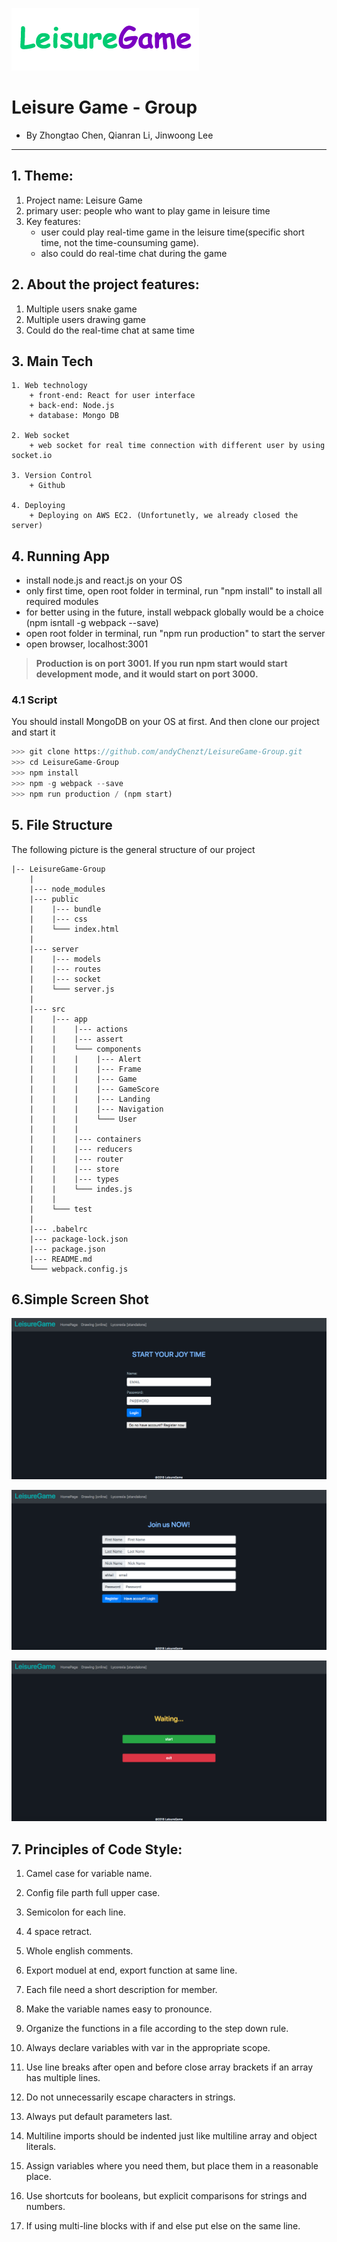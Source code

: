 
![](https://github.com/andyChenzt/LeisureGame-Group/blob/master/src/app/assert/image/header.png)
# Leisure Game - Group 
 + By Zhongtao Chen, Qianran Li, Jinwoong Lee

---------------------------------------------------

## 1. Theme:
1. Project name: Leisure Game
2. primary user: people who want to play game in leisure time
3. Key features: 
	+ user could play real-time game in the leisure time(specific short time, not the time-counsuming game).
	+ also could do real-time chat during the game

## 2. About the project features:
1. Multiple users snake game
2. Multiple users drawing game
3. Could do the real-time chat at same time

## 3. Main Tech
	1. Web technology
		+ front-end: React for user interface
		+ back-end: Node.js 
		+ database: Mongo DB

	2. Web socket
		+ web socket for real time connection with different user by using socket.io

	3. Version Control
		+ Github

	4. Deploying
		+ Deploying on AWS EC2. (Unfortunetly, we already closed the server)

## 4. Running App
 + install node.js and react.js on your OS
 + only first time, open root folder in terminal, run "npm install" to install all required modules
 + for better using in the future, install webpack globally would be a choice (npm isntall -g webpack --save)
 + open root folder in terminal, run "npm run production" to start the server
 + open browser, localhost:3001
 >**Production is on port 3001. If you run npm start would start development mode, and it would start on port 3000.**
 
### 4.1 Script
You should install MongoDB on your OS at first.
And then clone our project and start it
``` javascript
>>> git clone https://github.com/andyChenzt/LeisureGame-Group.git
>>> cd LeisureGame-Group
>>> npm install
>>> npm -g webpack --save
>>> npm run production / (npm start)
```
## 5. File Structure
The following picture is the general structure of our project
```
|-- LeisureGame-Group
    |   
    |--- node_modules
    |--- public
    |    |--- bundle
    |    |--- css
    |    └─── index.html
    |      
    |--- server
    |    |--- models
    |    |--- routes
    |    |--- socket
    |    └─── server.js
    |
    |--- src
    |    |--- app
    |    |    |--- actions
    |    |    |--- assert
    |    |    └─── components
    |    |    |    |--- Alert
    |    |    |    |--- Frame
    |    |    |    |--- Game
    |    |    |    |--- GameScore
    |    |    |    |--- Landing
    |    |    |    |--- Navigation
    |    |    |    └─── User
    |    |    |    
    |    |    |--- containers
    |    |    |--- reducers
    |    |    |--- router
    |    |    |--- store
    |    |    |--- types
    |    |    └─── indes.js
    |    |
    |    └─── test
    |      
    |--- .babelrc
    |--- package-lock.json
    |--- package.json
    |--- README.md
    └─── webpack.config.js
```

## 6.Simple Screen Shot
![](https://github.com/andyChenzt/LeisureGame-Group/blob/master/src/app/assert/image/WX20181010-171227.png)

![](https://github.com/andyChenzt/LeisureGame-Group/blob/master/src/app/assert/image/WX20181010-171246.png)

![](https://github.com/andyChenzt/LeisureGame-Group/blob/master/src/app/assert/image/WX20181010-171318.png)


## 7. Principles of Code Style:
1. Camel case for variable name.

2. Config file parth full upper case.

3. Semicolon for each line.

4. 4 space retract.

5. Whole english comments.

6. Export moduel at end, export function at same line.

7. Each file need a short description for member.

8. Make the variable names easy to pronounce.

9. Organize the functions in a file according to the step down rule.

10. Always declare variables with var in the appropriate scope.

11. Use line breaks after open and before close array brackets if an array has multiple lines.

12. Do not unnecessarily escape characters in strings.

13. Always put default parameters last.

14. Multiline imports should be indented just like multiline array and object literals.

15. Assign variables where you need them, but place them in a reasonable place.

16. Use shortcuts for booleans, but explicit comparisons for strings and numbers.

17. If using multi-line blocks with if and else put else on the same line.

